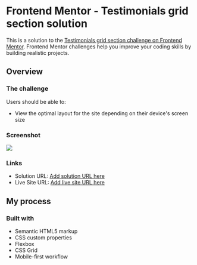 # Frontend Mentor - Testimonials grid section solution

This is a solution to the [Testimonials grid section challenge on Frontend Mentor](https://www.frontendmentor.io/challenges/testimonials-grid-section-Nnw6J7Un7). Frontend Mentor challenges help you improve your coding skills by building realistic projects.

## Overview

### The challenge

Users should be able to:

- View the optimal layout for the site depending on their device's screen size

### Screenshot

![](./screenshot.jpg)

### Links

- Solution URL: [Add solution URL here](https://github.com/HeshamAbdelalem/testimonials-grid-section)
- Live Site URL: [Add live site URL here](https://heshamabdelalem.github.io/testimonials-grid-section/)

## My process

### Built with

- Semantic HTML5 markup
- CSS custom properties
- Flexbox
- CSS Grid
- Mobile-first workflow

